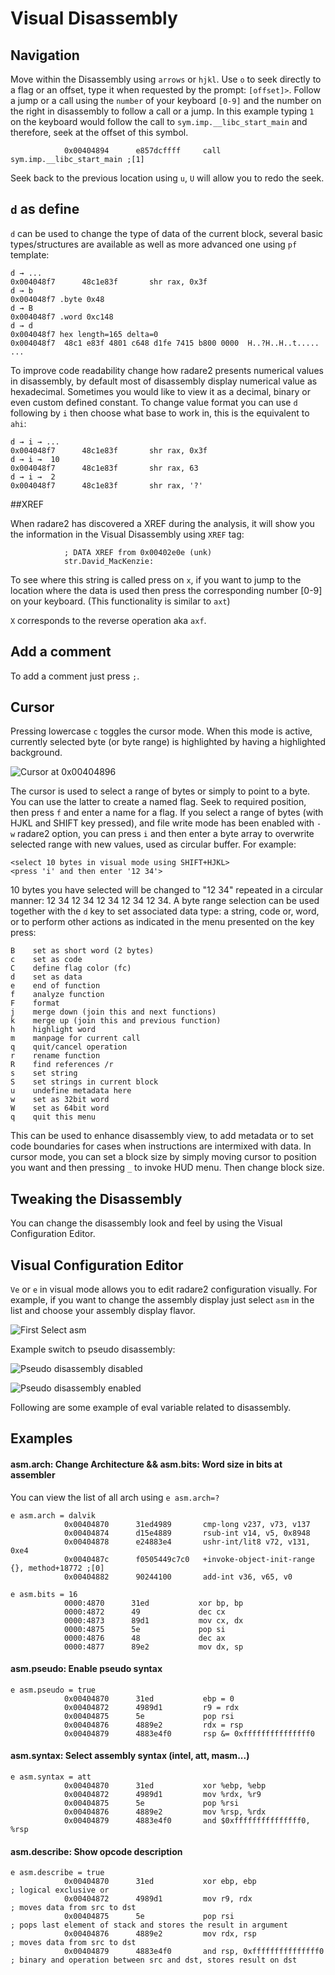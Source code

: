 # Visual Disassembly

## Navigation

Move within the Disassembly using `arrows` or `hjkl`. Use `o` to seek directly to a flag or an offset, type it when requested by the prompt: `[offset]>`.
Follow a jump or a call using the `number` of your keyboard `[0-9]` and the number on the right in disassembly to follow a call or a jump. In this example typing `1` on the keyboard would follow the call to `sym.imp.__libc_start_main` and therefore, seek at the offset of this symbol.

```
            0x00404894      e857dcffff     call sym.imp.__libc_start_main ;[1]
```
            
Seek back to the previous location using `u`, `U` will allow you to redo the seek.

## `d` as define

`d` can be used to change the type of data of the current block, several basic types/structures are available as well as more advanced one using `pf` template:

```
d → ...
0x004048f7      48c1e83f       shr rax, 0x3f                                                 
d → b
0x004048f7 .byte 0x48     
d → B
0x004048f7 .word 0xc148                                                                      
d → d
0x004048f7 hex length=165 delta=0                                                            
0x004048f7  48c1 e83f 4801 c648 d1fe 7415 b800 0000  H..?H..H..t.....                                    
...
```

To improve code readability change how radare2 presents numerical values in disassembly, by default most of disassembly display numerical value as hexadecimal. Sometimes you would like to view it as a decimal, binary or even custom defined constant. To change value format you can use `d` following by `i` then choose what base to work in, this is the equivalent to `ahi`:

```
d → i → ...
0x004048f7      48c1e83f       shr rax, 0x3f                                                 
d → i →  10
0x004048f7      48c1e83f       shr rax, 63                                                   
d → i →  2
0x004048f7      48c1e83f       shr rax, '?'
```
##XREF

When radare2 has discovered a XREF during the analysis, it will show you the information in the Visual Disassembly using `XREF` tag:

```
            ; DATA XREF from 0x00402e0e (unk)                        
            str.David_MacKenzie:       
```

To see where this string is called press on `x`, if you want to jump to the location where the data is used then press the corresponding number [0-9] on your keyboard. (This functionality is similar to `axt`)

`X` corresponds to the reverse operation aka `axf`.

## Add a comment

To add a comment just press `;`.

## Cursor

Pressing lowercase `c` toggles the cursor mode. When this mode is active, currently selected byte (or byte range) is highlighted by having a highlighted background.

![Cursor at 0x00404896](cursor.png)

The cursor is used to select a range of bytes or simply to point to a byte. You can use the latter to create a named flag. Seek to required position, then press `f` and enter a name for a flag.
If you select a range of bytes (with HJKL and SHIFT key pressed), and file write mode has been enabled with `-w` radare2 option, you can press `i` and then enter a byte array to overwrite selected range with new values, used as circular buffer. For example:

    <select 10 bytes in visual mode using SHIFT+HJKL>
    <press 'i' and then enter '12 34'>
    
10 bytes you have selected will be changed to "12 34" repeated in a circular manner: 12 34 12 34 12 34 12 34 12 34.
A byte range selection can be used together with the `d` key to set associated data type: a string, code or, word, or to perform other actions as indicated in the menu presented on the key press:

    B    set as short word (2 bytes)
    c    set as code
    C    define flag color (fc)
    d    set as data
    e    end of function
    f    analyze function
    F    format
    j    merge down (join this and next functions)
    k    merge up (join this and previous function)
    h    highlight word
    m    manpage for current call
    q    quit/cancel operation
    r    rename function
    R    find references /r
    s    set string
    S    set strings in current block
    u    undefine metadata here
    w    set as 32bit word
    W    set as 64bit word
    q    quit this menu

This can be used to enhance disassembly view, to add metadata or to set code boundaries for cases when instructions are intermixed with data.
In cursor mode, you can set a block size by simply moving cursor to position you want and then pressing `_` to invoke HUD menu. Then change block size.



## Tweaking the Disassembly

You can change the disassembly look and feel by using the Visual Configuration Editor.

## Visual Configuration Editor

`Ve` or `e` in visual mode allows you to edit radare2 configuration visually.
For example, if you want to change the assembly display just select `asm` in the list and choose your assembly display flavor.


![First Select asm](select_asm.png)


Example switch to pseudo disassembly:

![Pseudo disassembly disabled](pseudo_disable.png)


![Pseudo disassembly enabled](pseudo_enable.png)

Following are some example of eval variable related to disassembly.

## Examples

#### asm.arch: Change Architecture && asm.bits: Word size in bits at assembler

You can view the list of all arch using `e asm.arch=?`

```
e asm.arch = dalvik
            0x00404870      31ed4989       cmp-long v237, v73, v137                         
            0x00404874      d15e4889       rsub-int v14, v5, 0x8948
            0x00404878      e24883e4       ushr-int/lit8 v72, v131, 0xe4
            0x0040487c      f0505449c7c0   +invoke-object-init-range {}, method+18772 ;[0]
            0x00404882      90244100       add-int v36, v65, v0
```

```
e asm.bits = 16                                   
            0000:4870      31ed           xor bp, bp                                  
            0000:4872      49             dec cx
            0000:4873      89d1           mov cx, dx 
            0000:4875      5e             pop si
            0000:4876      48             dec ax 
            0000:4877      89e2           mov dx, sp
```



#### asm.pseudo: Enable pseudo syntax

```
e asm.pseudo = true                                   
            0x00404870      31ed           ebp = 0                              
            0x00404872      4989d1         r9 = rdx
            0x00404875      5e             pop rsi
            0x00404876      4889e2         rdx = rsp
            0x00404879      4883e4f0       rsp &= 0xfffffffffffffff0
```

#### asm.syntax: Select assembly syntax (intel, att, masm...)

```
e asm.syntax = att
            0x00404870      31ed           xor %ebp, %ebp
            0x00404872      4989d1         mov %rdx, %r9 
            0x00404875      5e             pop %rsi      
            0x00404876      4889e2         mov %rsp, %rdx
            0x00404879      4883e4f0       and $0xfffffffffffffff0, %rsp
```

#### asm.describe: Show opcode description

```
e asm.describe = true
            0x00404870      31ed           xor ebp, ebp                ; logical exclusive or
            0x00404872      4989d1         mov r9, rdx                 ; moves data from src to dst
            0x00404875      5e             pop rsi                     ; pops last element of stack and stores the result in argument
            0x00404876      4889e2         mov rdx, rsp                ; moves data from src to dst        
            0x00404879      4883e4f0       and rsp, 0xfffffffffffffff0 ; binary and operation between src and dst, stores result on dst
```


